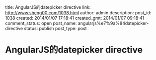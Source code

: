 title: AngularJS的datepicker directive
link: http://www.sheng00.com/1038.html
author: admin
description: 
post_id: 1038
created: 2014/01/07 17:18:41
created_gmt: 2014/01/07 09:18:41
comment_status: open
post_name: angularjs%e7%9a%84datepicker-directive
status: publish
post_type: post

# AngularJS的datepicker directive

